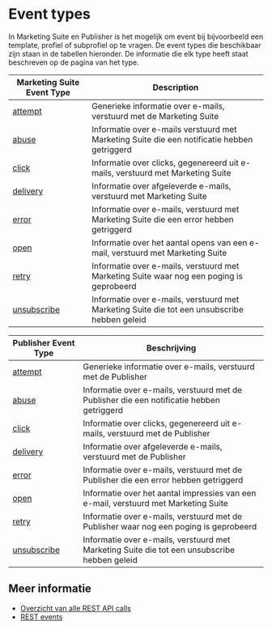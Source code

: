 # Event types

In Marketing Suite en Publisher is het mogelijk om event bij bijvoorbeeld
een template, profiel of subprofiel op te vragen. De event types die beschikbaar
zijn staan in de tabellen hieronder. De informatie die elk type heeft staat
beschreven op de pagina van het type.

| Marketing Suite Event Type                       | Description                                                                                   |
| ------------------------------------------------ | --------------------------------------------------------------------------------------------- |
| [attempt](./rest-cdm-attempts-logfile.md)        | Generieke informatie over e-mails, verstuurd met de Marketing Suite                           |
| [abuse](./rest-cdm-abuse-logfile.md)             | Informatie over e-mails verstuurd met Marketing Suite die een notificatie hebben getriggerd   | 
| [click](./rest-cdm-click-logfile.md)             | Informatie over clicks, gegenereerd uit e-mails, verstuurd met Marketing Suite                |
| [delivery](./rest-cdm-delivery-logfile.md)       | Informatie over afgeleverde e-mails, verstuurd met Marketing Suite                            |
| [error](./rest-cdm-error-logfile.md)             | Informatie over e-mails, verstuurd met Marketing Suite die een error hebben getriggerd        |
| [open](./rest-cdm-impression-logfile.md)         | Informatie over het aantal opens van een e-mail, verstuurd met Marketing Suite                |
| [retry](./rest-cdm-retry-logfile.md)             | Informatie over e-mails, verstuurd met Marketing Suite waar nog een poging is geprobeerd      |
| [unsubscribe](./rest-cdm-unsubscribe-logfile.md) | Informatie over e-mails, verstuurd met Marketing Suite die tot een unsubscribe hebben geleid  |


| Publisher Event Type                             | Beschrijving                                                                                   |
| ------------------------------------------------ | ------------------------------------------------------------------------------------------     |
| [attempt](./rest-pom-attempts-logfile.md)        | Generieke informatie over e-mails, verstuurd met de Publisher                                  |
| [abuse](./rest-pom-abuse-logfile.md)             | Informatie over e-mails, verstuurd met de Publisher die een notificatie hebben getriggerd      |
| [click](./rest-pom-clicks-logfile.md)            | Informatie over clicks, gegenereerd uit e-mails, verstuurd met de Publisher                    |
| [delivery](./rest-pom-delivery-logfile.md)       | Informatie over afgeleverde e-mails, verstuurd met de Publisher                                |
| [error](./rest-pom-error-logfile.md)             | Informatie over e-mails, verstuurd met de Publisher die een error hebben getriggerd            |
| [open](./rest-pom-impression-logfile.md)         | Informatie over het aantal impressies van een e-mail, verstuurd met Marketing Suite            |
| [retry](./rest-pom-retry-logfile.md)             | Informatie over e-mails, verstuurd met de Publisher waar nog een poging is geprobeerd          |
| [unsubscribe](./rest-pom-unsubscribe-logfile.md) | Informatie over e-mails, verstuurd met Marketing Suite die tot een unsubscribe hebben geleid   |

## Meer informatie

* [Overzicht van alle REST API calls](./rest-api)
* [REST events](./rest-get-events)
